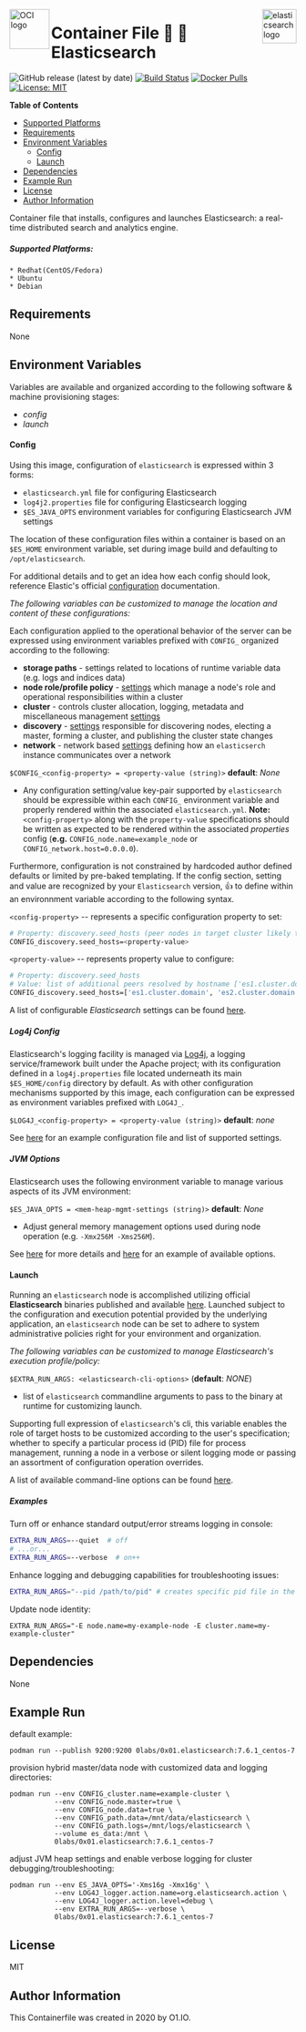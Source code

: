 <p><img src="https://avatars1.githubusercontent.com/u/12563465?s=200&v=4" alt="OCI logo" title="oci" align="left" height="70" /></p>
<p><img src="https://seeklogo.com/images/E/elasticsearch-logo-C75C4578EC-seeklogo.com.png" alt="elasticsearch logo" title="elasticsearch" align="right" height="60" /></p>

Container File :mag_right: :high_brightness: Elasticsearch
=========
![GitHub release (latest by date)](https://img.shields.io/github/v/release/0x0I/container-file-elasticsearch?color=yellow)
[![Build Status](https://travis-ci.org/0x0I/container-file-elasticsearch.svg?branch=master)](https://travis-ci.org/0x0I/container-file-elasticsearch)
[![Docker Pulls](https://img.shields.io/docker/pulls/0labs/0x01.elasticsearch?style=flat)](https://hub.docker.com/repository/docker/0labs/0x01.elasticsearch)
[![License: MIT](https://img.shields.io/badge/License-MIT-blueviolet.svg)](https://opensource.org/licenses/MIT)

**Table of Contents**
  - [Supported Platforms](#supported-platforms)
  - [Requirements](#requirements)
  - [Environment Variables](#environment-variables)
      - [Config](#config)
      - [Launch](#launch)
  - [Dependencies](#dependencies)
  - [Example Run](#example-run)
  - [License](#license)
  - [Author Information](#author-information)

Container file that installs, configures and launches Elasticsearch: a real-time distributed search and analytics engine.

##### Supported Platforms:
```
* Redhat(CentOS/Fedora)
* Ubuntu
* Debian
```

Requirements
------------

None

Environment Variables
--------------
Variables are available and organized according to the following software & machine provisioning stages:
* _config_
* _launch_

#### Config

Using this image, configuration of `elasticsearch` is expressed within 3 forms:
- `elasticsearch.yml` file for configuring Elasticsearch
- `log4j2.properties` file for configuring Elasticsearch logging
- `$ES_JAVA_OPTS` environment variables for configuring Elasticsearch JVM settings

The location of these configuration files within a container is based on an `$ES_HOME` environment variable, set during image build and defaulting to `/opt/elasticsearch`.

For additional details and to get an idea how each config should look, reference Elastic's official [configuration](https://www.elastic.co/guide/en/elasticsearch/reference/current/settings.html) documentation.

_The following variables can be customized to manage the location and content of these configurations:_

Each configuration applied to the operational behavior of the server can be expressed using environment variables prefixed with `CONFIG_` organized according to the following:
* **storage paths** - settings related to locations of runtime variable data (e.g. logs and indices data)
* **node role/profile policy** - [settings](https://github.com/elastic/elasticsearch/blob/master/docs/reference/modules/node.asciidoc) which manage a node's role and operational responsibilities within a cluster
* **cluster** - controls cluster allocation, logging, metadata and miscellaneous management [settings](https://github.com/elastic/elasticsearch/blob/master/docs/reference/modules/cluster.asciidoc)
* **discovery** - [settings](https://github.com/elastic/elasticsearch/blob/master/docs/reference/modules/discovery.asciidoc) responsible for discovering nodes, electing a master, forming a cluster, and publishing the cluster state changes
* **network** - network based [settings](https://github.com/elastic/elasticsearch/blob/master/docs/reference/modules/network.asciidoc) defining how an `elasticserch` instance communicates over a network

`$CONFIG_<config-property> = <property-value (string)>` **default**: *None*

* Any configuration setting/value key-pair supported by `elasticsearch` should be expressible within each `CONFIG_` environment variable and properly rendered within the associated `elasticsearch.yml`. **Note:** `<config-property>` along with the `property-value` specifications should be written as expected to be rendered within the associated *properties* config (**e.g.** `CONFIG_node.name=example_node` or  `CONFIG_network.host=0.0.0.0`).

Furthermore, configuration is not constrained by hardcoded author defined defaults or limited by pre-baked templating. If the config section, setting and value are recognized by your `Elasticsearch` version, :thumbsup: to define within an environnment variable according to the following syntax.

  `<config-property>` -- represents a specific configuration property to set:

  ```bash
  # Property: discovery.seed_hosts (peer nodes in target cluster likely to be live and contactable for seeding the discovery process)
  CONFIG_discovery.seed_hosts=<property-value>
  ```

  `<property-value>` -- represents property value to configure:
  ```bash
  # Property: discovery.seed_hosts
  # Value: list of additional peers resolved by hostname ['es1.cluster.domain', 'es2.cluster.domain']
  CONFIG_discovery.seed_hosts=['es1.cluster.domain', 'es2.cluster.domain']
  ```

  A list of configurable *Elasticsearch* settings can be found [here](https://github.com/elastic/elasticsearch/tree/master/docs/reference).
  
##### Log4j Config

Elasticsearch's logging facility is managed via [Log4j](https://logging.apache.org/log4j/2.x/), a logging service/framework built under the Apache project; with its configuration defined in a `log4j.properties` file located underneath its main `$ES_HOME/config` directory by default. As with other configuration mechanisms supported by this image, each configuration can be expressed as environment variables prefixed with `LOG4J_`.

`$LOG4J_<config-property> = <property-value (string)>` **default**: *none*

See [here](https://github.com/elastic/elasticsearch/blob/master/distribution/src/config/log4j2.properties) for an example configuration file and list of supported settings.

##### JVM Options

Elasticsearch uses the following environment variable to manage various aspects of its JVM environment:

`$ES_JAVA_OPTS = <mem-heap-mgmt-settings (string)>` **default**: *None*

* Adjust general memory management options used during node operation (e.g. `-Xmx256M -Xms256M`).

See [here](https://www.elastic.co/guide/en/elasticsearch/reference/current/jvm-options.html) for more details and [here](https://github.com/elastic/elasticsearch/blob/master/distribution/src/config/jvm.options) for an example of available options.

#### Launch

Running an `elasticsearch` node is accomplished utilizing official **Elasticsearch** binaries published and available [here](https://www.elastic.co/downloads/elasticsearch). Launched subject to the configuration and execution potential provided by the underlying application, an `elasticsearch` node can be set to adhere to system administrative policies right for your environment and organization.

_The following variables can be customized to manage Elasticsearch's execution profile/policy:_

`$EXTRA_RUN_ARGS: <elasticsearch-cli-options>` (**default**: *NONE*)
- list of `elasticsearch` commandline arguments to pass to the binary at runtime for customizing launch.

Supporting full expression of `elasticsearch`'s cli, this variable enables the role of target hosts to be customized according to the user's specification; whether to specify a particular process id (PID) file for process management, running a node in a verbose or silent logging mode or passing an assortment of configuration operation overrides.

  A list of available command-line options can be found [here](https://gist.github.com/0x0I/f9890f486ff215cfc39642c4d7eccc01).

##### Examples

  Turn off or enhance standard output/error streams logging in console:
  ```bash
  EXTRA_RUN_ARGS=--quiet  # off
  # ...or...
  EXTRA_RUN_ARGS=--verbose  # on++
  ```

  Enhance logging and debugging capabilities for troubleshooting issues:
  ```bash
  EXTRA_RUN_ARGS="--pid /path/to/pid" # creates specific pid file in the specified path on start 
  ```

  Update node identity:
  ```
  EXTRA_RUN_ARGS="-E node.name=my-example-node -E cluster.name=my-example-cluster"
  ```

Dependencies
------------

None

Example Run
----------------
default example:
```
podman run --publish 9200:9200 0labs/0x01.elasticsearch:7.6.1_centos-7
```

provision hybrid master/data node with customized data and logging directories:
```
podman run --env CONFIG_cluster.name=example-cluster \
           --env CONFIG_node.master=true \
           --env CONFIG_node.data=true \
           --env CONFIG_path.data=/mnt/data/elasticsearch \
           --env CONFIG_path.logs=/mnt/logs/elasticsearch \
           --volume es_data:/mnt \
           0labs/0x01.elasticsearch:7.6.1_centos-7
```

adjust JVM heap settings and enable verbose logging for cluster debugging/troubleshooting:
```
podman run --env ES_JAVA_OPTS='-Xms16g -Xmx16g' \
           --env LOG4J_logger.action.name=org.elasticsearch.action \
           --env LOG4J_logger.action.level=debug \
           --env EXTRA_RUN_ARGS=--verbose \
           0labs/0x01.elasticsearch:7.6.1_centos-7
```

License
-------

MIT

Author Information
------------------

This Containerfile was created in 2020 by O1.IO.
